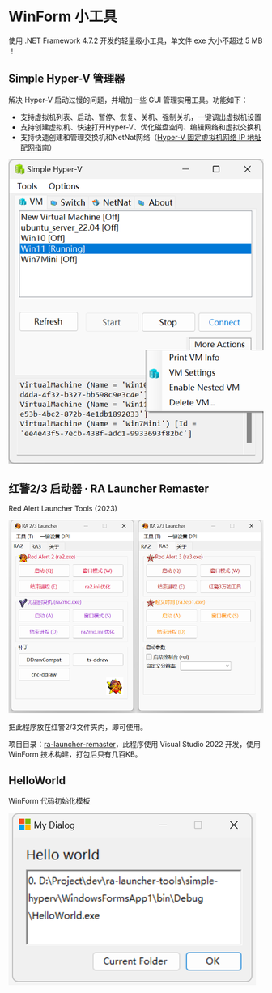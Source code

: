 # WinForm 小工具

使用 .NET Framework 4.7.2 开发的轻量级小工具，单文件 exe 大小不超过 5 MB ！

## Simple Hyper-V 管理器

解决 Hyper-V 启动过慢的问题，并增加一些 GUI 管理实用工具。功能如下：

- 支持虚拟机列表、启动、暂停、恢复、关机、强制关机，一键调出虚拟机设置
- 支持创建虚拟机、快速打开Hyper-V、优化磁盘空间、编辑网络和虚拟交换机
- 支持快速创建和管理交换机和NetNat网络（[Hyper-V 固定虚拟机网络 IP 地址 配网指南](https://canwdev.github.io/VM%E8%99%9A%E6%8B%9F%E6%9C%BA/Hyper-V/Hyper-V%20%E5%9B%BA%E5%AE%9A%E8%99%9A%E6%8B%9F%E6%9C%BA%E7%BD%91%E7%BB%9C%20IP%20%E5%9C%B0%E5%9D%80%20%E9%85%8D%E7%BD%91%E6%8C%87%E5%8D%97/
)）

![img](screenshot-vm.png)

## 红警2/3 启动器 · RA Launcher Remaster

Red Alert Launcher Tools (2023)

![img](./screenshot-ra2l.png)

把此程序放在红警2/3文件夹内，即可使用。

项目目录：[ra-launcher-remaster](./ra-launcher-remaster/)，此程序使用 Visual Studio 2022 开发，使用 WinForm 技术构建，打包后只有几百KB。


## HelloWorld

WinForm 代码初始化模板

![img](screenshot-helloworld.png)